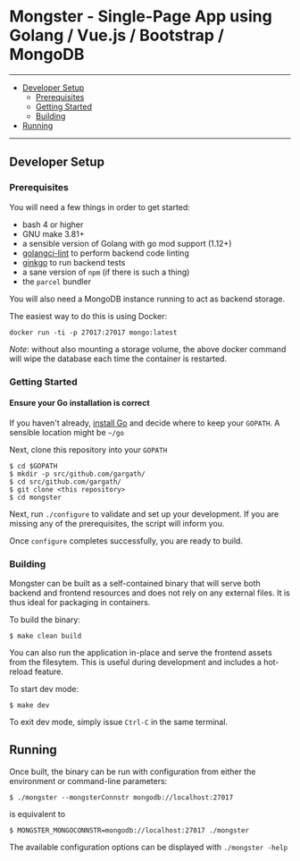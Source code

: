 # Mongster - Single-Page App using Golang / Vue.js / Bootstrap / MongoDB

---
* [Developer Setup](#developer-setup)
  * [Prerequisites](#prerequisites)
  * [Getting Started](#getting-started)
  * [Building](#building)
* [Running](#running)
---


## Developer Setup

### Prerequisites

You will need a few things in order to get started:

* bash 4 or higher
* GNU make 3.81+
* a sensible version of Golang with go mod support (1.12+)
* [golangci-lint](https://github.com/golangci/golangci-lint#install) to perform backend code linting
* [ginkgo](https://onsi.github.io/ginkgo/) to run backend tests
* a sane version of `npm` (if there is such a thing)
* the `parcel` bundler

You will also need a MongoDB instance running to act as backend storage.

The easiest way to do this is using Docker:
```
docker run -ti -p 27017:27017 mongo:latest
```

*Note*: without also mounting a storage volume, the above docker command will wipe the database each time the
container is restarted.


### Getting Started

#### Ensure your Go installation is correct

If you haven't already, [install Go](https://golang.org/doc/install) and decide where to
keep your `GOPATH`. A sensible location might be `~/go`

Next, clone this repository into your `GOPATH`
```
$ cd $GOPATH
$ mkdir -p src/github.com/gargath/
$ cd src/github.com/gargath/
$ git clone <this repository>
$ cd mongster
```

Next, run `./configure` to validate and set up your development. If you are missing any
of the prerequisites, the script will inform you.

Once `configure` completes successfully, you are ready to build.


### Building

Mongster can be built as a self-contained binary that will serve both backend and frontend
resources and does not rely on any external files.
It is thus ideal for packaging in containers.

To build the binary:
```
$ make clean build
```

You can also run the application in-place and serve the frontend assets from the filesytem.
This is useful during development and includes a hot-reload feature.

To start dev mode:
```
$ make dev
```

To exit dev mode, simply issue `Ctrl-C` in the same terminal.


## Running

Once built, the binary can be run with configuration from either the environment or command-line
parameters:

```
$ ./mongster --mongsterConnstr mongodb://localhost:27017
```
is equivalent to
```
$ MONGSTER_MONGOCONNSTR=mongodb://localhost:27017 ./mongster
```

The available configuration options can be displayed with `./mongster -help`

